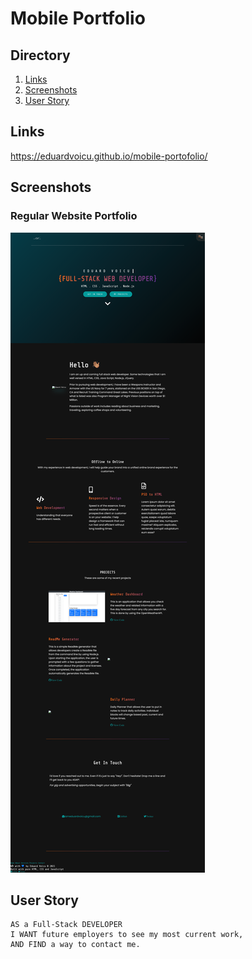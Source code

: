 # Mobile Portfolio

## Directory

1. [Links](#links)
2. [Screenshots](#screenshots)
3. [User Story](#user_story)

## Links

https://eduardvoicu.github.io/mobile-portofolio/

## Screenshots

### Regular Website Portfolio
![Regular Version](images/regularportfolio.png)

## User Story
```
AS a Full-Stack DEVELOPER
I WANT future employers to see my most current work,
AND FIND a way to contact me.

```
